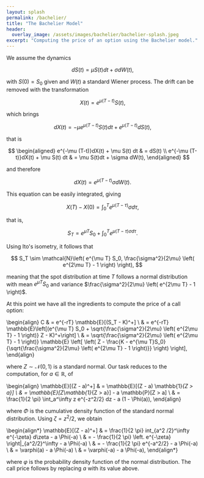 ```yaml
---
layout: splash
permalink: /bachelier/
title: "The Bachelier Model"
header:
  overlay_image: /assets/images/bachelier/bachelier-splash.jpeg
excerpt: "Computing the price of an option using the Bachelier model."
---
```


We assume the dynamics

$$
dS(t) = \mu S(t) dt + \sigma dW(t),
$$

with $S(0) = S_0$ given and $W(t)$ a standard Wiener process. The drift can be removed with
the transformation

$$
X(t) = e^{\mu (T - t)} S(t),
$$

which brings

$$
dX(t) = -\mu e^{\mu(T - t)}S(t) dt + e^{\mu(T - t)}dS(t),
$$

that is

$$
\begin{aligned}
e^{-\mu (T-t)}dX(t) + \mu S(t) dt & = dS(t) \\
e^{-\mu (T-t)}dX(t) + \mu S(t) dt & = \mu S(t)dt + \sigma dW(t),
\end{aligned}
$$

and therefore

$$
dX(t) = e^{\mu(T - t)} \sigma dW(t).
$$

This equation can be easily integrated, giving

$$
X(T) - X(0) = \int_0^Te^{\mu(T - \tau)}\sigma d\tau,
$$

that is,

$$
S_T = e^{\mu T}S_0 + \int_0^Te^{\mu (T - \tau) \sigma d\tau}.
$$

Using Ito's isometry, it follows that

$$
S_T \sim \mathcal{N}\left(
  e^{\mu T} S_0,
  \frac{\sigma^2}{2\mu} \left( e^{2\mu T} - 1 \right)
\right),
$$

meaning that the spot distribution at time $T$ follows a normal distribution with mean
$e^{\mu T} S_0$ and variance $\frac{\sigma^2}{2\mu} \left( e^{2\mu T} - 1 \right)$.

At this point we have all the ingredients to compute the price of a call option:

\begin{align}
C & = e^{-rT} \mathbb{E}[(S_T - K)^+] \\
& = e^{-rT} \mathbb{E}\left[(e^{\mu T} S_0 +
  \sqrt{\frac{\sigma^2}{2\mu} \left( e^{2\mu T} - 1 \right)} Z - K)^+\right] \\
& = \sqrt{\frac{\sigma^2}{2\mu} \left( e^{2\mu T} - 1 \right)} \mathbb{E}
\left[
  \left(
    Z - \frac{K - e^{\mu T}S_0}{\sqrt{\frac{\sigma^2}{2\mu} \left( e^{2\mu T} - 1 \right)}}
  \right)
\right],
\end{align}

where $Z \sim \mathcal{N}(0, 1)$ is a standard normal. Our task reduces to the computation,
for $a \in \mathbb{R}$, of

\begin{align}
\mathbb{E}[(Z - a)^+] & = \mathbb{E}[(Z - a) \mathbb{1}_{Z > a}] \\
& =  \mathbb{E}[Z\mathbb{1}_{Z > a}] - a \mathbb{P}[Z > a] \\
& = \frac{1}{2 \pi} \int_a^\infty z e^{-z^2/2} dz - a (1 - \Phi(a)),
\end{align}

where $\Phi$ is the cumulative density function of the standard normal distribution. Using $\zeta = z^2/2$, we obtain

\begin{align*}
\mathbb{E}[(Z - a)^+] & = \frac{1}{2 \pi} int_{a^2 /2}^\infty e^{-\zeta} d\zeta - a \Phi(-a) \\
& = - \frac{1}{2 \pi} \left. e^{-\zeta} \right|_{a^2/2}^\infty - a \Phi(-a) \\
& = - \frac{1}{2 \pi} e^{-a^2/2} - a \Phi(-a) \\
& = \varphi(a) - a \Phi(-a) \\
& = \varphi(-a) - a \Phi(-a),
\end{align*}

where $\varphi$ is the probability density function of the normal distribution. The call price follows by replacing $a$ with its value above.
